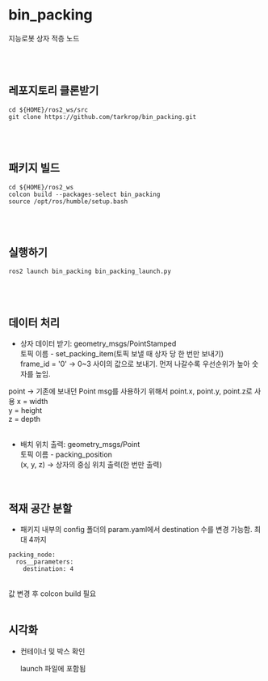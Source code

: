 # bin_packing
지능로봇 상자 적층 노드

<br/>
<br/>

## 레포지토리 클론받기
```
cd ${HOME}/ros2_ws/src
git clone https://github.com/tarkrop/bin_packing.git
```
<br/>
<br/>

## 패키지 빌드

```
cd ${HOME}/ros2_ws
colcon build --packages-select bin_packing
source /opt/ros/humble/setup.bash
```

<br/>
<br/>

## 실행하기

```
ros2 launch bin_packing bin_packing_launch.py
```
<br/>
<br/>

## 데이터 처리

- 상자 데이터 받기: geometry_msgs/PointStamped<br/>
토픽 이름 - set_packing_item(토픽 보낼 때 상자 당 한 번만 보내기)<br/>
frame_id = '0'  -> 0~3 사이의 값으로 보내기. 먼저 나갈수록 우선순위가 높아 숫자를 높임.

point -> 기존에 보내던 Point msg를 사용하기 위해서 point.x, point.y, point.z로 사용
x = width<br/>
y = height<br/>
z = depth<br/>
<br/>

- 배치 위치 출력: geometry_msgs/Point<br/>
토픽 이름 - packing_position<br/>
(x, y, z) -> 상자의 중심 위치 출력(한 번만 출력)<br/>
<br/>

## 적재 공간 분할

- 패키지 내부의 config 폴더의 param.yaml에서 destination 수를 변경 가능함. 최대 4까지

```
packing_node:
  ros__parameters:
    destination: 4
```
<br/>
값 변경 후 colcon build 필요
<br/>
<br/>



## 시각화

- 컨테이너 및 박스 확인

  launch 파일에 포함됨